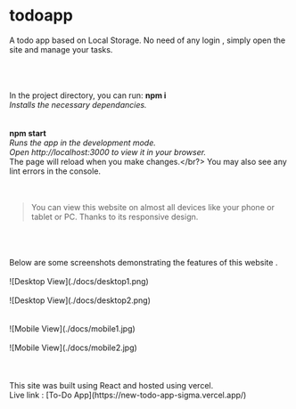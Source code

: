 # todoapp
A todo app based on Local Storage. No need of any login , simply open the site and manage your tasks.
</br>
</br>
</br>
</br>

In the project directory, you can run:
**npm i**</br>
*Installs the necessary dependancies.*
</br>
</br>
</br>
**npm start**</br>
*Runs the app in the development mode.*</br>
*Open http://localhost:3000 to view it in your browser.*
</br>
The page will reload when you make changes.</br?>
You may also see any lint errors in the console.
</br>
</br>
</br>
>You can view this website on almost all devices like your phone or 
</br>tablet or PC. Thanks to its responsive design.
</br>
</br>
</br>
Below are some screenshots demonstrating the features of this website .
</br><br>
![Desktop View](./docs/desktop1.png)
</br>
</br>
![Desktop View](./docs/desktop2.png)
</br>
</br>
</br>
![Mobile View](./docs/mobile1.jpg)
</br>
</br>
![Mobile View](./docs/mobile2.jpg)
</br>
</br>
</br>
</br>
This site was built using React and hosted using vercel.
</br>
Live link : [To-Do App](https://new-todo-app-sigma.vercel.app/)